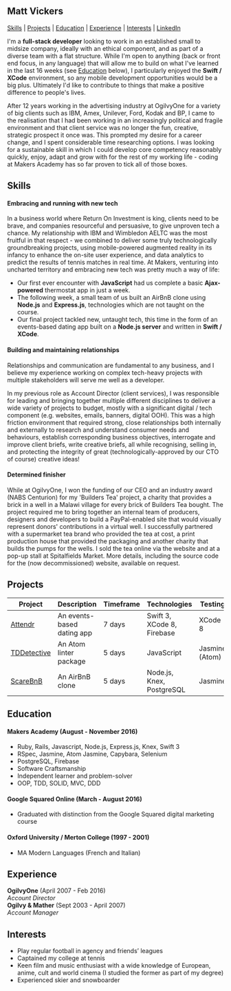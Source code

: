## Matt Vickers

[Skills](#skills) | [Projects](#projects) | [Education](#education) | [Experience](#experience) | [Interests](#interests) | [LinkedIn](https://uk.linkedin.com/in/matt-vickers-a1873a3)

I'm a **full-stack developer** looking to work in an established small to midsize company, ideally with an ethical component, and as part of a diverse team with a flat structure. While I'm open to anything (back or front end focus, in any language) that will allow me to build on what I've learned in the last 16 weeks (see [Education](#education) below), I particularly enjoyed the **Swift / XCode** environment, so any mobile development opportunities would be a big plus. Ultimately I'd like to contribute to things that make a positive difference to people's lives.

After 12 years working in the advertising industry at OgilvyOne for a variety of big clients such as IBM, Amex, Unilever, Ford, Kodak and BP, I came to the realisation that I had been working in an increasingly political and fragile environment and that client service was no longer the fun, creative, strategic prospect it once was. This prompted my desire for a career change, and I spent considerable time researching options. I was looking for a sustainable skill in which I could develop core competency reasonably quickly, enjoy, adapt and grow with for the rest of my working life - coding at Makers Academy has so far proven to tick all of those boxes.

## Skills

#### Embracing and running with new tech

In a business world where Return On Investment is king, clients need to be brave, and companies resourceful and persuasive, to give unproven tech a chance. My relationship with IBM and Wimbledon AELTC was the most fruitful in that respect - we combined to deliver some truly technologically groundbreaking projects, using mobile-powered augmented reality in its infancy to enhance the on-site user experience, and data analytics to predict the results of tennis matches in real time. At Makers, venturing into uncharted territory and embracing new tech was pretty much a way of life:

- Our first ever encounter with **JavaScript** had us complete a basic **Ajax-powered** thermostat app in just a week.
- The following week, a small team of us built an AirBnB clone using **Node.js** and **Express.js**, technologies which are not taught on the course.
- Our final project tackled new, untaught tech, this time in the form of an events-based dating app built on a **Node.js server** and written in **Swift / XCode**.

#### Building and maintaining relationships

Relationships and communication are fundamental to any business, and I believe my experience working on complex tech-heavy projects with multiple stakeholders will serve me well as a developer.

In my previous role as Account Director (client services), I was responsible for leading and bringing together multiple different disciplines to deliver a wide variety of projects to budget, mostly with a significant digital / tech component (e.g. websites, emails, banners, digital OOH). This was a high friction environment that required strong, close relationships both internally and externally to research and understand consumer needs and behaviours, establish corresponding business objectives, interrogate and improve client briefs, write creative briefs, all while recognising, selling in, and protecting the integrity of great (technologically-approved by our CTO of course) creative ideas!

#### Determined finisher

While at OgilvyOne, I won the funding of our CEO and an industry award (NABS Centurion) for my 'Builders Tea' project, a charity that provides a brick in a well in a Malawi village for every brick of Builders Tea bought. The project required me to bring together an internal team of producers, designers and developers to build a PayPal-enabled site that would visually represent donors' contributions in a virtual well. I successfully partnered with a supermarket tea brand who provided the tea at cost, a print production house that provided the packaging and another charity that builds the pumps for the wells. I sold the tea online via the website and at a pop-up stall at Spitalfields Market. More details, including the source code for the (now decommissioned) website, available on request.

## Projects

Project | Description | Timeframe | Technologies | Testing
------------- | ----------- | --------------------- | ------------ | -------
[Attendr](https://github.com/Matty79/attendr)| An events-based dating app | 7 days | Swift 3, XCode 8, Firebase | XCode 8
[TDDetective](https://github.com/Matty79/TDDetective) | An Atom linter package | 5 days | JavaScript | Jasmine (Atom)
[ScareBnB](https://github.com/Matty79/ScareBnB) | An AirBnB clone | 5 days | Node.js, Knex, PostgreSQL | Jasmine

## Education

#### Makers Academy (August - November 2016)

- Ruby, Rails, Javascript, Node.js, Express.js, Knex, Swift 3
- RSpec, Jasmine, Atom Jasmine, Capybara, Selenium
- PostgreSQL, Firebase
- Software Craftsmanship
- Independent learner and problem-solver
- OOP, TDD, SOLID, MVC, DDD

#### Google Squared Online (March - August 2016)

- Graduated with distinction from the Google Squared digital marketing course

#### Oxford University / Merton College (1997 - 2001)

- MA Modern Languages (French and Italian)

## Experience

**OgilvyOne** (April 2007 - Feb 2016)    
*Account Director*  
**Ogilvy & Mather** (Sept 2003 - April 2007)   
*Account Manager*

## Interests
- Play regular football in agency and friends’ leagues
- Captained my college at tennis
- Keen film and music enthusiast with a wide knowledge of European, anime, cult and world cinema (I studied the former as part of my degree)
- Experienced skier and snowboarder

